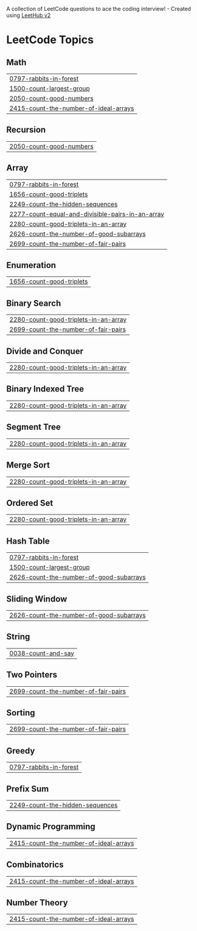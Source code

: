 A collection of LeetCode questions to ace the coding interview! - Created using [LeetHub v2](https://github.com/arunbhardwaj/LeetHub-2.0)
<!---LeetCode Topics Start-->
# LeetCode Topics
## Math
|  |
| ------- |
| [0797-rabbits-in-forest](https://github.com/VINIT1819/Leetcode/tree/master/0797-rabbits-in-forest) |
| [1500-count-largest-group](https://github.com/VINIT1819/Leetcode/tree/master/1500-count-largest-group) |
| [2050-count-good-numbers](https://github.com/VINIT1819/Leetcode/tree/master/2050-count-good-numbers) |
| [2415-count-the-number-of-ideal-arrays](https://github.com/VINIT1819/Leetcode/tree/master/2415-count-the-number-of-ideal-arrays) |
## Recursion
|  |
| ------- |
| [2050-count-good-numbers](https://github.com/VINIT1819/Leetcode/tree/master/2050-count-good-numbers) |
## Array
|  |
| ------- |
| [0797-rabbits-in-forest](https://github.com/VINIT1819/Leetcode/tree/master/0797-rabbits-in-forest) |
| [1656-count-good-triplets](https://github.com/VINIT1819/Leetcode/tree/master/1656-count-good-triplets) |
| [2249-count-the-hidden-sequences](https://github.com/VINIT1819/Leetcode/tree/master/2249-count-the-hidden-sequences) |
| [2277-count-equal-and-divisible-pairs-in-an-array](https://github.com/VINIT1819/Leetcode/tree/master/2277-count-equal-and-divisible-pairs-in-an-array) |
| [2280-count-good-triplets-in-an-array](https://github.com/VINIT1819/Leetcode/tree/master/2280-count-good-triplets-in-an-array) |
| [2626-count-the-number-of-good-subarrays](https://github.com/VINIT1819/Leetcode/tree/master/2626-count-the-number-of-good-subarrays) |
| [2699-count-the-number-of-fair-pairs](https://github.com/VINIT1819/Leetcode/tree/master/2699-count-the-number-of-fair-pairs) |
## Enumeration
|  |
| ------- |
| [1656-count-good-triplets](https://github.com/VINIT1819/Leetcode/tree/master/1656-count-good-triplets) |
## Binary Search
|  |
| ------- |
| [2280-count-good-triplets-in-an-array](https://github.com/VINIT1819/Leetcode/tree/master/2280-count-good-triplets-in-an-array) |
| [2699-count-the-number-of-fair-pairs](https://github.com/VINIT1819/Leetcode/tree/master/2699-count-the-number-of-fair-pairs) |
## Divide and Conquer
|  |
| ------- |
| [2280-count-good-triplets-in-an-array](https://github.com/VINIT1819/Leetcode/tree/master/2280-count-good-triplets-in-an-array) |
## Binary Indexed Tree
|  |
| ------- |
| [2280-count-good-triplets-in-an-array](https://github.com/VINIT1819/Leetcode/tree/master/2280-count-good-triplets-in-an-array) |
## Segment Tree
|  |
| ------- |
| [2280-count-good-triplets-in-an-array](https://github.com/VINIT1819/Leetcode/tree/master/2280-count-good-triplets-in-an-array) |
## Merge Sort
|  |
| ------- |
| [2280-count-good-triplets-in-an-array](https://github.com/VINIT1819/Leetcode/tree/master/2280-count-good-triplets-in-an-array) |
## Ordered Set
|  |
| ------- |
| [2280-count-good-triplets-in-an-array](https://github.com/VINIT1819/Leetcode/tree/master/2280-count-good-triplets-in-an-array) |
## Hash Table
|  |
| ------- |
| [0797-rabbits-in-forest](https://github.com/VINIT1819/Leetcode/tree/master/0797-rabbits-in-forest) |
| [1500-count-largest-group](https://github.com/VINIT1819/Leetcode/tree/master/1500-count-largest-group) |
| [2626-count-the-number-of-good-subarrays](https://github.com/VINIT1819/Leetcode/tree/master/2626-count-the-number-of-good-subarrays) |
## Sliding Window
|  |
| ------- |
| [2626-count-the-number-of-good-subarrays](https://github.com/VINIT1819/Leetcode/tree/master/2626-count-the-number-of-good-subarrays) |
## String
|  |
| ------- |
| [0038-count-and-say](https://github.com/VINIT1819/Leetcode/tree/master/0038-count-and-say) |
## Two Pointers
|  |
| ------- |
| [2699-count-the-number-of-fair-pairs](https://github.com/VINIT1819/Leetcode/tree/master/2699-count-the-number-of-fair-pairs) |
## Sorting
|  |
| ------- |
| [2699-count-the-number-of-fair-pairs](https://github.com/VINIT1819/Leetcode/tree/master/2699-count-the-number-of-fair-pairs) |
## Greedy
|  |
| ------- |
| [0797-rabbits-in-forest](https://github.com/VINIT1819/Leetcode/tree/master/0797-rabbits-in-forest) |
## Prefix Sum
|  |
| ------- |
| [2249-count-the-hidden-sequences](https://github.com/VINIT1819/Leetcode/tree/master/2249-count-the-hidden-sequences) |
## Dynamic Programming
|  |
| ------- |
| [2415-count-the-number-of-ideal-arrays](https://github.com/VINIT1819/Leetcode/tree/master/2415-count-the-number-of-ideal-arrays) |
## Combinatorics
|  |
| ------- |
| [2415-count-the-number-of-ideal-arrays](https://github.com/VINIT1819/Leetcode/tree/master/2415-count-the-number-of-ideal-arrays) |
## Number Theory
|  |
| ------- |
| [2415-count-the-number-of-ideal-arrays](https://github.com/VINIT1819/Leetcode/tree/master/2415-count-the-number-of-ideal-arrays) |
<!---LeetCode Topics End-->